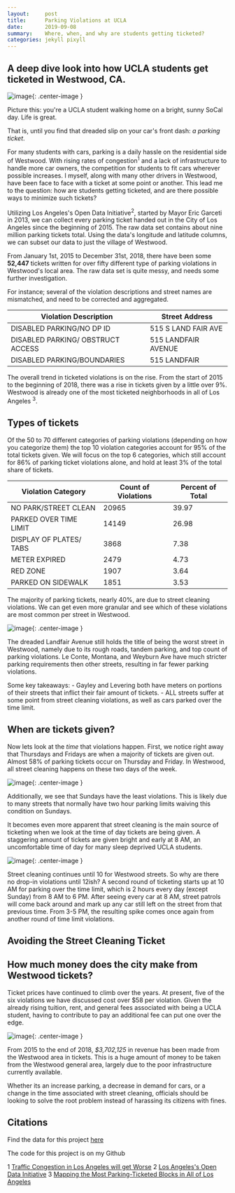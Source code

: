 ```yaml
---
layout:     post
title:      Parking Violations at UCLA
date:       2019-09-08
summary:    Where, when, and why are students getting ticketed?
categories: jekyll pixyll
---
```


A deep dive look into how UCLA students get ticketed in Westwood, CA.
---------------------------------------------------------------

![image](/assets/images/heatmap.png){: .center-image }

Picture this: you're a UCLA student walking home on a bright, sunny
SoCal day. Life is great.

That is, until you find that dreaded slip on your car's front dash: *a
parking ticket*.

For many students with cars, parking is a daily hassle on the
residential side of Westwood. With rising rates of
congestion<sup>1</sup> and a lack of infrastructure to handle more car
owners, the competition for students to fit cars wherever possible
increases. I myself, along with many other drivers in Westwood, have
been face to face with a ticket at some point or another. This lead me
to the question: how are students getting ticketed, and are there
possible ways to minimize such tickets?

Utilizing Los Angeles's Open Data Initiative<sup>2</sup>, started by
Mayor Eric Garceti in 2013, we can collect every parking ticket handed
out in the City of Los Angeles since the beginning of 2015. The raw data
set contains about nine million parking tickets total. Using the data's
longitude and latitude columns, we can subset our data to just the
village of Westwood.

From January 1st, 2015 to December 31st, 2018, there have been some
**52,447** tickets written for over fifty different type of parking
violations in Westwood's local area. The raw data set is quite messy,
and needs some further investigation.

For instance; several of the violation descriptions and street names are
mismatched, and need to be corrected and aggregated.

<table>
<thead>
<tr class="header">
<th>Violation Description</th>
<th>Street Address</th>
</tr>
</thead>
<tbody>
<tr class="odd">
<td>DISABLED PARKING/NO DP ID</td>
<td>515 S LAND FAIR AVE</td>
</tr>
<tr class="even">
<td>DISABLED PARKING/ OBSTRUCT ACCESS</td>
<td>515 LANDFAIR AVENUE</td>
</tr>
<tr class="odd">
<td>DISABLED PARKING/BOUNDARIES</td>
<td>515 LANDFAIR</td>
</tr>
</tbody>
</table>

The overall trend in ticketed violations is on the rise. From the start
of 2015 to the beginning of 2018, there was a rise in tickets given by a
little over 9%. Westwood is already one of the most ticketed
neighborhoods in all of Los Angeles <sup>3</sup>.

Types of tickets
----------------

Of the 50 to 70 different categories of parking violations (depending on
how you categorize them) the top 10 violation categories account for 95%
of the total tickets given. We will focus on the top 6 categories, which
still account for 86% of parking ticket violations alone, and hold at
least 3% of the total share of tickets.

<table>
<thead>
<tr class="header">
<th>Violation Category</th>
<th>Count of Violations</th>
<th>Percent of Total</th>
</tr>
</thead>
<tbody>
<tr class="odd">
<td>NO PARK/STREET CLEAN</td>
<td>20965</td>
<td>39.97</td>
</tr>
<tr class="even">
<td>PARKED OVER TIME LIMIT</td>
<td>14149</td>
<td>26.98</td>
</tr>
<tr class="odd">
<td>DISPLAY OF PLATES/ TABS</td>
<td>3868</td>
<td>7.38</td>
</tr>
<tr class="even">
<td>METER EXPIRED</td>
<td>2479</td>
<td>4.73</td>
</tr>
<tr class="odd">
<td>RED ZONE</td>
<td>1907</td>
<td>3.64</td>
</tr>
<tr class="even">
<td>PARKED ON SIDEWALK</td>
<td>1851</td>
<td>3.53</td>
</tr>
</tbody>
</table>

The majority of parking tickets, nearly 40%, are due to street cleaning
violations. We can get even more granular and see which of these
violations are most common per street in Westwood.

![image](/assets/images/street_violations.jpeg){: .center-image }


The dreaded Landfair Avenue still holds the title of being the worst
street in Westwood, namely due to its rough roads, tandem parking, and
top count of parking violations. Le Conte, Montana, and Weyburn Ave have
much stricter parking requirements then other streets, resulting in far
fewer parking violations.

Some key takeaways: - Gayley and Levering both have meters on portions
of their streets that inflict their fair amount of tickets. - ALL
streets suffer at some point from street cleaning violations, as well as
cars parked over the time limit.

When are tickets given?
-----------------------

Now lets look at the *time* that violations happen. First, we notice
right away that Thursdays and Fridays are when a majority of tickets are
given out. Almost 58% of parking tickets occur on Thursday and Friday.
In Westwood, all street cleaning happens on these two days of the week.

![image](/assets/images/violations_per_day.png){: .center-image }

Additionally, we see that Sundays have the least violations. This is
likely due to many streets that normally have two hour parking limits
waiving this condition on Sundays.

It becomes even more apparent that street cleaning is the main source of
ticketing when we look at the time of day tickets are being given. A
staggering amount of tickets are given bright and early at 8 AM, an
uncomfortable time of day for many sleep deprived UCLA students.

![image](/assets/images/violations_per_hour.png){: .center-image }

Street cleaning continues until 10 for Westwood streets. So why are
there no drop-in violations until 12ish? A second round of ticketing
starts up at 10 AM for parking over the time limit, which is 2 hours
every day (except Sunday) from 8 AM to 6 PM. After seeing every car at 8
AM, street patrols will come back around and mark up any car still left
on the street from that previous time. From 3-5 PM, the resulting spike
comes once again from another round of time limit violations.

Avoiding the Street Cleaning Ticket
-----------------------------------









How much money does the city make from Westwood tickets?
--------------------------------------------------------

Ticket prices have continued to climb over the years. At present, five
of the six violations we have discussed cost over $58 per violation.
Given the already rising tuition, rent, and general fees associated with
being a UCLA student, having to contribute to pay an additional fee can
put one over the edge.

![image](/assets/images/costs.png){: .center-image }

From 2015 to the end of 2018, *$3,702,125* in revenue has been made from
the Westwood area in tickets. This is a huge amount of money to be taken
from the Westwood general area, largely due to the poor infrastructure
currently available.

Whether its an increase parking, a decrease in demand for cars, or a
change in the time associated with street cleaning, officials should be
looking to solve the root problem instead of harassing its citizens
with fines.



Citations
---------

Find the data for this project [here](https://data.lacity.org/A-Well-Run-City/Parking-Citations/wjz9-h9np)

The code for this project is on my Github

1 [Traffic Congestion in Los Angeles will get Worse](https://www.citywatchla.com/index.php/2016-01-01-13-17-00/los-angeles/17537-traffic-congestion-in-los-angeles-will-get-worse)
2 [Los Angeles's Open Data Initiative](https://data.lacity.org/)
3 [Mapping the Most Parking-Ticketed Blocks in All of Los Angeles](https://la.curbed.com/2014/12/30/10006936/mapping-the-most-parkingticketed-blocks-in-all-of-los-angeles#more)
